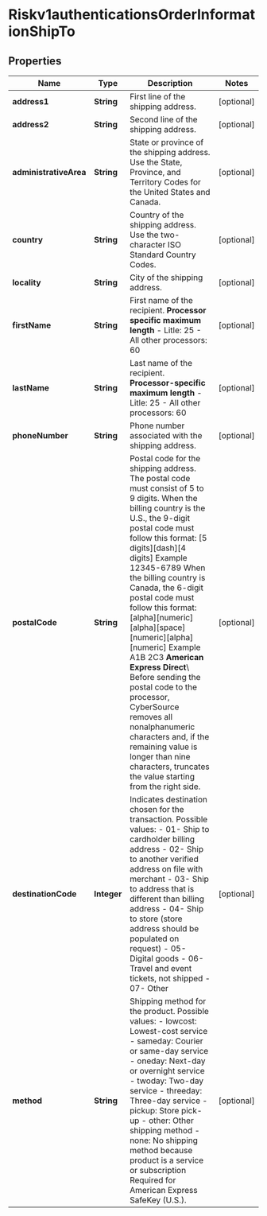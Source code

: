 
# Riskv1authenticationsOrderInformationShipTo

## Properties
Name | Type | Description | Notes
------------ | ------------- | ------------- | -------------
**address1** | **String** | First line of the shipping address. |  [optional]
**address2** | **String** | Second line of the shipping address. |  [optional]
**administrativeArea** | **String** | State or province of the shipping address. Use the State, Province, and Territory Codes for the United States and Canada.  |  [optional]
**country** | **String** | Country of the shipping address. Use the two-character ISO Standard Country Codes. |  [optional]
**locality** | **String** | City of the shipping address. |  [optional]
**firstName** | **String** | First name of the recipient.  **Processor specific maximum length**  - Litle: 25 - All other processors: 60  |  [optional]
**lastName** | **String** | Last name of the recipient.  **Processor-specific maximum length**  - Litle: 25 - All other processors: 60  |  [optional]
**phoneNumber** | **String** | Phone number associated with the shipping address. |  [optional]
**postalCode** | **String** | Postal code for the shipping address. The postal code must consist of 5 to 9 digits.  When the billing country is the U.S., the 9-digit postal code must follow this format: [5 digits][dash][4 digits]  Example 12345-6789  When the billing country is Canada, the 6-digit postal code must follow this format: [alpha][numeric][alpha][space][numeric][alpha][numeric]  Example A1B 2C3  **American Express Direct**\\ Before sending the postal code to the processor, CyberSource removes all nonalphanumeric characters and, if the remaining value is longer than nine characters, truncates the value starting from the right side.  |  [optional]
**destinationCode** | **Integer** | Indicates destination chosen for the transaction. Possible values: - 01- Ship to cardholder billing address - 02- Ship to another verified address on file with merchant - 03- Ship to address that is different than billing address - 04- Ship to store (store address should be populated on request) - 05- Digital goods - 06- Travel and event tickets, not shipped - 07- Other  |  [optional]
**method** | **String** | Shipping method for the product. Possible values: - lowcost: Lowest-cost service - sameday: Courier or same-day service - oneday: Next-day or overnight service - twoday: Two-day service - threeday: Three-day service - pickup: Store pick-up - other: Other shipping method - none: No shipping method because product is a service or subscription Required for American Express SafeKey (U.S.).  |  [optional]



